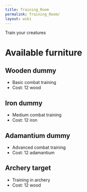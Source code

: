 ```yaml
---
title: Training_Room
permalink: Training_Room/
layout: wiki
---
```


Train your creatures

Available furniture
===================

Wooden dummy
------------

-   Basic combat training
-   Cost: 12 wood

Iron dummy
----------

-   Medium combat training
-   Cost: 12 iron

Adamantium dummy
----------------

-   Advanced combat training
-   Cost: 12 adamantium

Archery target
--------------

-   Training in archery
-   Cost: 12 wood


